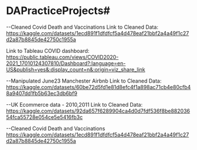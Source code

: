 # DAPracticeProjects#
--Cleaned Covid Death and Vaccinations
Link to Cleaned Data:
https://kaggle.com/datasets/1ecd891f1dfdfcf5a4d478eaf21bbf2a4a49f1c27d2a87b8845de42750c1955a

Link to Tableau COVID dashboard: 
https://public.tableau.com/views/COVID2020-2021_17010124307810/Dashboard?:language=en-US&publish=yes&:display_count=n&:origin=viz_share_link

--Manipulated June23 Manchester Airbnb
Link to Cleaned Data:
https://kaggle.com/datasets/60be72d5fd1e81d8efc4f1a898ac71cb4e80cfb48a9407dd1fb5b63ec3db6bf9

--UK Ecommerce data -  2010,2011
Link to Cleaned Data:
https://kaggle.com/datasets/92da657f6289904ca4d0d7fdf536f8be88203654fca55728e054ce5e5416fb3c

--Cleaned Covid Death and Vaccinations
https://kaggle.com/datasets/1ecd891f1dfdfcf5a4d478eaf21bbf2a4a49f1c27d2a87b8845de42750c1955a
